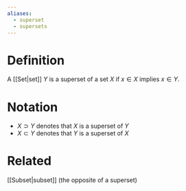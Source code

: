 ```yaml
---
aliases:
  - superset
  - supersets
---
```

# Definition
A [[Set|set]] $Y$ is a superset of a set $X$ if $x \in X$ implies $x \in Y$.
# Notation
- $X \supset Y$ denotes that $X$ is a superset of $Y$
- $X \subset Y$ denotes that $Y$ is a superset of $X$
# Related
[[Subset|subset]] (the opposite of a superset)
